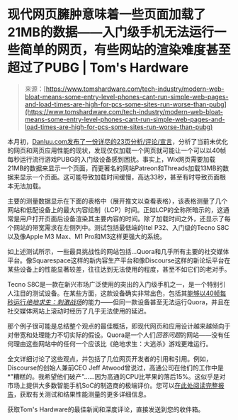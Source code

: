 <!--yml

category: 未分类

date: 2024-05-29 12:32:13

-->

# 现代网页臃肿意味着一些页面加载了21MB的数据——入门级手机无法运行一些简单的网页，有些网站的渲染难度甚至超过了PUBG | Tom's Hardware

> 来源：[https://www.tomshardware.com/tech-industry/modern-web-bloat-means-some-entry-level-phones-cant-run-simple-web-pages-and-load-times-are-high-for-pcs-some-sites-run-worse-than-pubg](https://www.tomshardware.com/tech-industry/modern-web-bloat-means-some-entry-level-phones-cant-run-simple-web-pages-and-load-times-are-high-for-pcs-some-sites-run-worse-than-pubg)

本月初，[Danluu.com发布了一份详尽的23页分析/评论/宣言](https://danluu.com/slow-device/)，分析了当前未优化的网页和网页应用性能的现状，发现仅仅加载一个网页就可能让一个可以以40帧每秒运行流行游戏PUBG的入门级设备感到困扰。事实上，Wix网页需要加载21MB的数据来显示一个页面，而更著名的网站Patreon和Threads加载13MB的数据来显示一个页面。这可能导致加载时间缓慢，高达33秒，甚至有时导致页面根本无法加载。

主要的测量数据显示在下面的表格中（展开推文以查看表格），该表格测量了几个网站和低配设备上的最大内容绘制（LCP）时间。正如LCP的全称所暗示的，这通常是用户打开页面后设备渲染其主要内容的时间。除了加载时间之外，还显示了每个网站的带宽需求在左侧列中。测试包括最低端的Itel P32、入门级的Tecno S8C以及像Apple M3 Max、M1 Pro和M3这样更强大的系统。

如上述测试所示，一些最具挑战性的网站包括...Quora和几乎所有主要的社交媒体平台。像Squarespace这样的新内容生产平台和像Discourse这样的新论坛平台在某些设备上的性能显著较差，往往达到无法使用的程度，甚至不如它们的老对手。

Tecno S8C是一款在新兴市场广泛使用的突出的入门级手机之一，是一个特别引人注目的测试设备。在某些方面，这款设备确实非常出色，包括其[能够以40帧每秒运行*绝地求生：刺激战场*](https://www.youtube.com/watch?v=McawfNlydqk)的能力——但同一款设备甚至无法运行Quora，并且在社交媒体网站上滚动时经历了几乎无法使用的延迟。

那个例子很可能是总结整个观点的最佳概括，即现代网页和应用设计越来越倾向于对带宽和处理能力不切实际的假设。Quora是一个人们*回答问题*的网站——没有任何理由这些网站中的任何一个应该比《绝地求生：大逃杀》游戏更难运行。

全文详细讨论了这些观点，并包括了几位网页开发者的引用和引用。例如，Discourse的创始人兼前CEO Jeff Atwood曾说过，高通公司在他们的工作中是*"糟糕的。我希望他们破产"……因为高通的CPU比苹果的落后15%。这似乎是对市场上提供大多数智能手机SoC的制造商的极端评价。您可以[在此处阅读完整报告](https://danluu.com/slow-device/)，获取有关测试和结果性能测量的更多详细信息。

获取Tom's Hardware的最佳新闻和深度评论，直接发送到您的收件箱。
